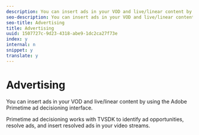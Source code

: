```yaml
---
description: You can insert ads in your VOD and live/linear content by using the Adobe Primetime ad decisioning interface.
seo-description: You can insert ads in your VOD and live/linear content by using the Adobe Primetime ad decisioning interface.
seo-title: Advertising
title: Advertising
uuid: 1507727c-9d23-4318-abe9-1dc2ca27f73e
index: y
internal: n
snippet: y
translate: y
---
```


# Advertising

You can insert ads in your VOD and live/linear content by using the Adobe Primetime ad decisioning interface.

Primetime ad decisioning works with TVSDK to identify ad opportunities, resolve ads, and insert resolved ads in your video streams. 
